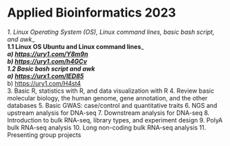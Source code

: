 # **Applied Bioinformatics 2023**
_1. Linux Operating System (OS), Linux command lines, basic bash script, and awk__ \
   __1.1 Linux OS Ubuntu and Linux command lines___ \
      ___a) https://ury1.com/Y8m9n___ \
      ___b) https://ury1.com/h4GCv__ \
   __1.2 Basic bash script and awk___ \
   ___a) https://urx1.com/lED85___ \
   b) https://ury1.com/H4st4 \
3. Basic R, statistics with R, and data visualization with R
4. Review basic molecular biology, the human genome, gene annotation, and the other databases
5. Basic GWAS: case/control and quantitative traits 
6. NGS and upstream analysis for DNA-seq
7. Downstream analysis for DNA-seq
8. Introduction to bulk RNA-seq, library types, and experiment design 
9. PolyA bulk RNA-seq analysis
10. Long non-coding bulk RNA-seq analysis
11. Presenting group projects
